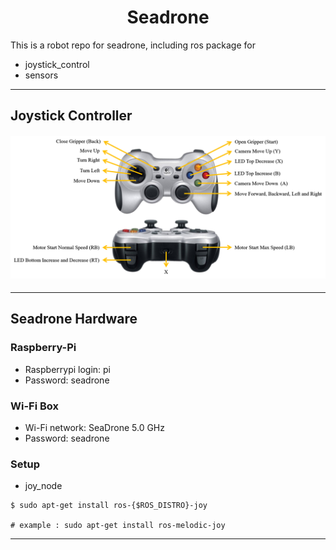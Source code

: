 <h1 align="center"> Seadrone </h1>

This is a robot repo for seadrone, including ros package for
- joystick_control
- sensors

---
## Joystick Controller
<h4 align="center"> <img src="https://github.com/ARG-NCTU/seadrone_base/blob/master/img/Joystick.png"/> </h4>

---

## Seadrone Hardware
### Raspberry-Pi
- Raspberrypi login: pi
- Password: seadrone

### Wi-Fi Box
- Wi-Fi network: SeaDrone 5.0 GHz
- Password: seadrone

### Setup
- joy_node
```
$ sudo apt-get install ros-{$ROS_DISTRO}-joy 

# example : sudo apt-get install ros-melodic-joy
```
---